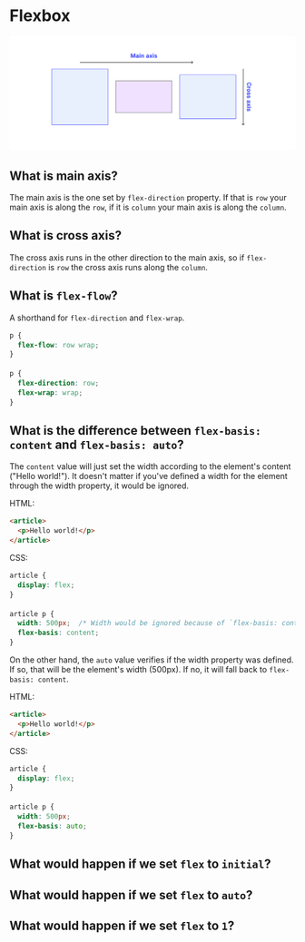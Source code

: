 # Flexbox

![axis](./main-and-cross-axis.svg)

## What is main axis? 
The main axis is the one set by `flex-direction` property. If that is `row` your main axis is along the `row`, if it is `column` your main axis is along the `column`. 

## What is cross axis?
The cross axis runs in the other direction to the main axis, so if `flex-direction` is `row` the cross axis runs along the `column`.

## What is `flex-flow`?
A shorthand for `flex-direction` and `flex-wrap`.

```css
p {
  flex-flow: row wrap;
}

p {
  flex-direction: row;
  flex-wrap: wrap;
}
```

## What is the difference between `flex-basis: content` and `flex-basis: auto`?
The `content` value will just set the width according to the element's content ("Hello world!"). It doesn't matter if you've defined a width for the element through the width property, it would be ignored.

HTML:
```html
<article>
  <p>Hello world!</p>
</article>
```

CSS:
```css
article {
  display: flex;
}

article p {
  width: 500px;  /* Width would be ignored because of `flex-basis: content` */
  flex-basis: content;
}
```

On the other hand, the `auto` value verifies if the width property was defined. If so, that will be the element's width (500px). If no, it will fall back to `flex-basis: content`.

HTML:
```html
<article>
  <p>Hello world!</p>
</article>
```

CSS:
```css
article {
  display: flex;
}

article p {
  width: 500px;
  flex-basis: auto;
}
```

## What would happen if we set `flex` to `initial`?

## What would happen if we set `flex` to `auto`?

## What would happen if we set `flex` to  `1`?

